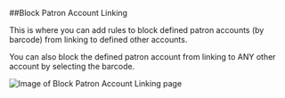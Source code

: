 ##Block Patron Account Linking

This is where you can add rules to block defined patron accounts (by barcode) from linking to defined other accounts.

You can also block the defined patron account from linking to ANY other account by selecting the barcode.

![Image of Block Patron Account Linking page](/manual/images/Block_Patron_Account_Linking_SS.png)
